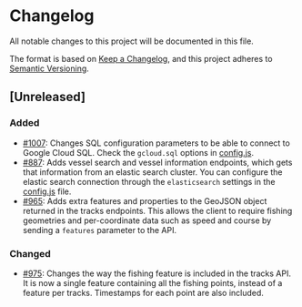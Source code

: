 # Changelog

All notable changes to this project will be documented in this file.

The format is based on [Keep a Changelog](https://keepachangelog.com/en/1.0.0/), and this project adheres to [Semantic Versioning](https://semver.org/spec/v2.0.0.html).

## [Unreleased]

### Added
* [#1007](https://github.com/GlobalFishingWatch/GFW-Tasks/issues/1007): Changes SQL configuration parameters to be able to connect to Google Cloud SQL. Check the `gcloud.sql` options in [config.js](src/config.js).
* [#887](https://github.com/GlobalFishingWatch/GFW-Tasks/issues/887): Adds vessel search and vessel information endpoints, which gets that information from an elastic search cluster. You can configure the elastic search connection through the `elasticsearch` settings in the [config.js](src/config.js) file.
* [#965](https://github.com/GlobalFishingWatch/GFW-Tasks/issues/965): Adds extra features and properties to the GeoJSON object returned in the tracks endpoints. This allows the client to require fishing geometries and per-coordinate data such as speed and course by sending a `features` parameter to the API.

### Changed
* [#975](https://github.com/GlobalFishingWatch/GFW-Tasks/issues/975): Changes the way the fishing feature is included in the tracks API. It is now a single feature containing all the fishing points, instead of a feature per tracks. Timestamps for each point are also included.
